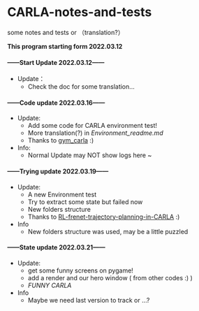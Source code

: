 # CARLA-notes-and-tests
some notes and tests or （translation?）

**This program starting form 2022.03.12**



#### ——Start Update 2022.03.12——
- Update： 
  - Check the doc for some translation...



#### ——Code update 2022.03.16——

- Update:	
  - Add some code for CARLA environment test!
  - More translation(?) in *Environment_readme.md*
  - Thanks to [gym_carla](https://github.com/cjy1992/gym-carla) :) 
- Info:
  - Normal Update may NOT show logs here ~ 



#### ——Trying update 2022.03.19——

- Update:
  - A new Environment test
  - Try to extract some state but failed now
  - New folders structure
  - Thanks to [RL-frenet-trajectory-planning-in-CARLA](https://github.com/MajidMoghadam2006/RL-frenet-trajectory-planning-in-CARLA) :)
- Info
  - New folders structure was used, may be a little puzzled



#### ——State update 2022.03.21——

- Update:
  - get some funny screens on pygame!
  - add a render and our hero window ( from other codes :) )
  - *FUNNY CARLA*
- Info
  - Maybe we need last version to track or ...?

